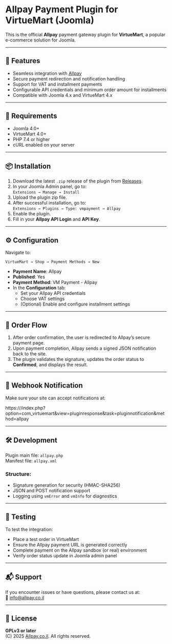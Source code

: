 # Allpay Payment Plugin for VirtueMart (Joomla)

This is the official **Allpay** payment gateway plugin for **VirtueMart**, a popular e-commerce solution for Joomla.

---

## 🚀 Features

- Seamless integration with [Allpay](https://allpay.co.il)
- Secure payment redirection and notification handling
- Support for VAT and installment payments
- Configurable API credentials and minimum order amount for installments
- Compatible with Joomla 4.x and VirtueMart 4.x

---

## 🧩 Requirements

- Joomla 4.0+
- VirtueMart 4.0+
- PHP 7.4 or higher
- cURL enabled on your server

---

## 📦 Installation

1. Download the latest `.zip` release of the plugin from [Releases](https://github.com/your-repo-url/releases).
2. In your Joomla Admin panel, go to:  
   `Extensions → Manage → Install`
3. Upload the plugin zip file.
4. After successful installation, go to:  
   `Extensions → Plugins → Type: vmpayment → Allpay`
5. Enable the plugin.
6. Fill in your **Allpay API Login** and **API Key**.

---

## ⚙️ Configuration

Navigate to:

`VirtueMart → Shop → Payment Methods → New`

- **Payment Name**: Allpay
- **Published**: Yes
- **Payment Method**: VM Payment - Allpay
- In the **Configuration** tab:
  - Set your Allpay API credentials
  - Choose VAT settings
  - (Optional) Enable and configure installment settings

---

## 🔄 Order Flow

1. After order confirmation, the user is redirected to Allpay’s secure payment page.
2. Upon payment completion, Allpay sends a signed JSON notification back to the site.
3. The plugin validates the signature, updates the order status to **Confirmed**, and displays the result.

---

## 🔐 Webhook Notification

Make sure your site can accept notifications at: 

https://<your-domain>/index.php?option=com_virtuemart&view=pluginresponse&task=pluginnotification&method=allpay


---

## 🛠️ Development

Plugin main file: `allpay.php`  
Manifest file: `allpay.xml`

### Structure:
- Signature generation for security (HMAC-SHA256)
- JSON and POST notification support
- Logging using `vmError` and `vmInfo` for diagnostics

---

## 🧪 Testing

To test the integration:

- Place a test order in VirtueMart
- Ensure the Allpay payment URL is generated correctly
- Complete payment on the Allpay sandbox (or real) environment
- Verify order status update in Joomla admin panel

---

## 📬 Support

If you encounter issues or have questions, please contact us at:  
📧 [info@allpay.co.il](mailto:info@allpay.co.il)

---

## 📄 License

**GPLv3 or later**  
(C) 2025 [Allpay.co.il](https://allpay.co.il). All rights reserved.


